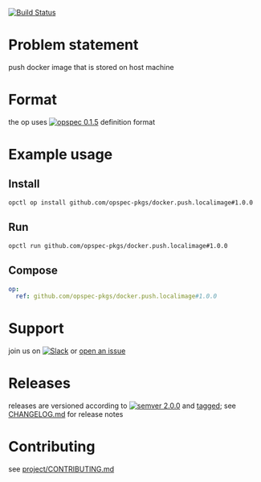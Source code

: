 [![Build Status](https://travis-ci.org/opspec-pkgs/docker.push.localimage.svg?branch=master)](https://travis-ci.org/opspec-pkgs/docker.push.localimage)

# Problem statement

push docker image that is stored on host machine

# Format

the op uses [![opspec 0.1.5](https://img.shields.io/badge/opspec-0.1.5-brightgreen.svg?colorA=6b6b6b&colorB=fc16be)](https://opspec.io/0.1.5) definition format

# Example usage

## Install

```shell
opctl op install github.com/opspec-pkgs/docker.push.localimage#1.0.0
```

## Run

```
opctl run github.com/opspec-pkgs/docker.push.localimage#1.0.0
```

## Compose

```yaml
op:
  ref: github.com/opspec-pkgs/docker.push.localimage#1.0.0
```

# Support

join us on
[![Slack](https://opctl-slackin.herokuapp.com/badge.svg)](https://opctl-slackin.herokuapp.com/)
or
[open an issue](https://github.com/opspec-pkgs/docker.push.localimage/issues)

# Releases

releases are versioned according to
[![semver 2.0.0](https://img.shields.io/badge/semver-2.0.0-brightgreen.svg)](http://semver.org/spec/v2.0.0.html)
and [tagged](https://git-scm.com/book/en/v2/Git-Basics-Tagging); see
[CHANGELOG.md](CHANGELOG.md) for release notes

# Contributing

see
[project/CONTRIBUTING.md](https://github.com/opspec-pkgs/project/blob/master/CONTRIBUTING.md)
